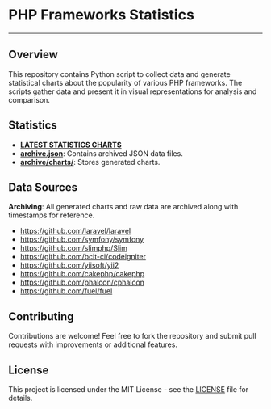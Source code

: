 # PHP Frameworks Statistics

---

## Overview
This repository contains Python script to collect data and generate statistical charts about the popularity of various PHP frameworks. The scripts gather data and present it in visual representations for analysis and comparison.

## Statistics
- **[LATEST STATISTICS CHARTS](https://github.com/ozdemirrulass/php-framework-statistics/blob/main/latest_stats.md)**
- **[archive.json](https://github.com/ozdemirrulass/php-framework-statistics/blob/main/archive.json)**: Contains archived JSON data files.
- **[archive/charts/](https://github.com/ozdemirrulass/php-framework-statistics/tree/main/archive/charts)**: Stores generated charts.


## Data Sources
**Archiving**: All generated charts and raw data are archived along with timestamps for reference.
- https://github.com/laravel/laravel
- https://github.com/symfony/symfony
- https://github.com/slimphp/Slim
- https://github.com/bcit-ci/codeigniter
- https://github.com/yiisoft/yii2
- https://github.com/cakephp/cakephp
- https://github.com/phalcon/cphalcon
- https://github.com/fuel/fuel

## Contributing
Contributions are welcome! Feel free to fork the repository and submit pull requests with improvements or additional features.

## License
This project is licensed under the MIT License - see the [LICENSE](LICENSE) file for details.

